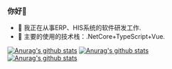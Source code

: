### 你好👋

- 🔭 我正在从事ERP、HIS系统的软件研发工作.
- 👯 主要的使用的技术栈：.NetCore+TypeScript+Vue.

[![Anurag's github stats](https://github-readme-stats-delta-self.vercel.app/api?username=shenyueyemiao&count_private=true&show_icons=true)](https://github.com/anuraghazra/github-readme-stats)
[![Anurag's github stats](https://github-profile-trophy.vercel.app/?username=shenyueyemiao&title=Star,Follower,Commit,Issue&theme=chartreuse-dark)](https://github.com/shenyueyemiao)   
[![Anurag's github stats](https://github-readme-stats-delta-self.vercel.app/api/top-langs/?username=shenyueyemiao&langs_count=8&hide=&exclude_repo=Shopsnweb-xf)](https://github-readme-stats.vercel.app)    
